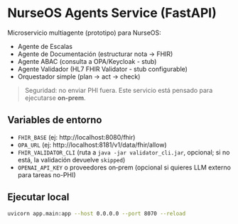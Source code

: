 # NurseOS Agents Service (FastAPI)

Microservicio multiagente (prototipo) para NurseOS:
- Agente de Escalas
- Agente de Documentación (estructurar nota → FHIR)
- Agente ABAC (consulta a OPA/Keycloak - stub)
- Agente Validador (HL7 FHIR Validator - stub configurable)
- Orquestador simple (plan → act → check)

> Seguridad: no enviar PHI fuera. Este servicio está pensado para ejecutarse **on‑prem**.

## Variables de entorno
- `FHIR_BASE` (ej: http://localhost:8080/fhir)
- `OPA_URL` (ej: http://localhost:8181/v1/data/fhir/allow)
- `FHIR_VALIDATOR_CLI` (ruta a `java -jar validator_cli.jar`, opcional; si no está, la validación devuelve `skipped`)
- `OPENAI_API_KEY` o proveedores on‑prem (opcional si quieres LLM externo para tareas no-PHI)

## Ejecutar local
```bash
uvicorn app.main:app --host 0.0.0.0 --port 8070 --reload
```
